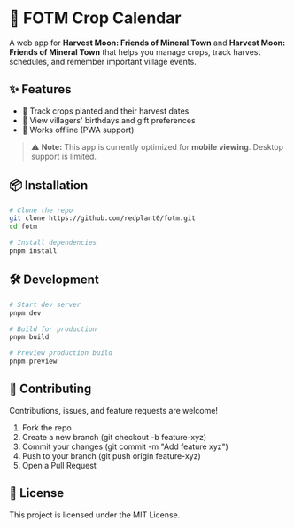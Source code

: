 # 🌾 FOTM Crop Calendar

A web app for **Harvest Moon: Friends of Mineral Town** and **Harvest Moon: Friends of Mineral Town** that helps you manage crops, track harvest schedules, and remember important village events.

## ✨ Features
- 📅 Track crops planted and their harvest dates  
- 🎂 View villagers' birthdays and gift preferences  
- 📶 Works offline (PWA support)

> ⚠️ **Note:** This app is currently optimized for **mobile viewing**. Desktop support is limited.


## 📦 Installation
```bash
# Clone the repo
git clone https://github.com/redplant0/fotm.git
cd fotm

# Install dependencies
pnpm install
```

## 🛠 Development
```bash
# Start dev server
pnpm dev

# Build for production
pnpm build

# Preview production build
pnpm preview
```

## 🤝 Contributing

Contributions, issues, and feature requests are welcome!

1. Fork the repo
2. Create a new branch (git checkout -b feature-xyz)
3. Commit your changes (git commit -m "Add feature xyz")
4. Push to your branch (git push origin feature-xyz)
5. Open a Pull Request

## 📄 License

This project is licensed under the MIT License.
